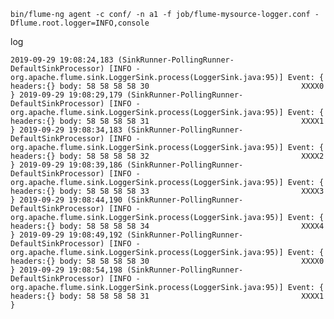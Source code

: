 `bin/flume-ng agent -c conf/ -n a1 -f job/flume-mysource-logger.conf -Dflume.root.logger=INFO,console`

log

`2019-09-29 19:08:24,183 (SinkRunner-PollingRunner-DefaultSinkProcessor) [INFO - org.apache.flume.sink.LoggerSink.process(LoggerSink.java:95)] Event: { headers:{} body: 58 58 58 58 30                                  XXXX0 }
 2019-09-29 19:08:29,179 (SinkRunner-PollingRunner-DefaultSinkProcessor) [INFO - org.apache.flume.sink.LoggerSink.process(LoggerSink.java:95)] Event: { headers:{} body: 58 58 58 58 31                                  XXXX1 }
 2019-09-29 19:08:34,183 (SinkRunner-PollingRunner-DefaultSinkProcessor) [INFO - org.apache.flume.sink.LoggerSink.process(LoggerSink.java:95)] Event: { headers:{} body: 58 58 58 58 32                                  XXXX2 }
 2019-09-29 19:08:39,186 (SinkRunner-PollingRunner-DefaultSinkProcessor) [INFO - org.apache.flume.sink.LoggerSink.process(LoggerSink.java:95)] Event: { headers:{} body: 58 58 58 58 33                                  XXXX3 }
 2019-09-29 19:08:44,190 (SinkRunner-PollingRunner-DefaultSinkProcessor) [INFO - org.apache.flume.sink.LoggerSink.process(LoggerSink.java:95)] Event: { headers:{} body: 58 58 58 58 34                                  XXXX4 }
 2019-09-29 19:08:49,192 (SinkRunner-PollingRunner-DefaultSinkProcessor) [INFO - org.apache.flume.sink.LoggerSink.process(LoggerSink.java:95)] Event: { headers:{} body: 58 58 58 58 30                                  XXXX0 }
 2019-09-29 19:08:54,198 (SinkRunner-PollingRunner-DefaultSinkProcessor) [INFO - org.apache.flume.sink.LoggerSink.process(LoggerSink.java:95)] Event: { headers:{} body: 58 58 58 58 31                                  XXXX1 }`